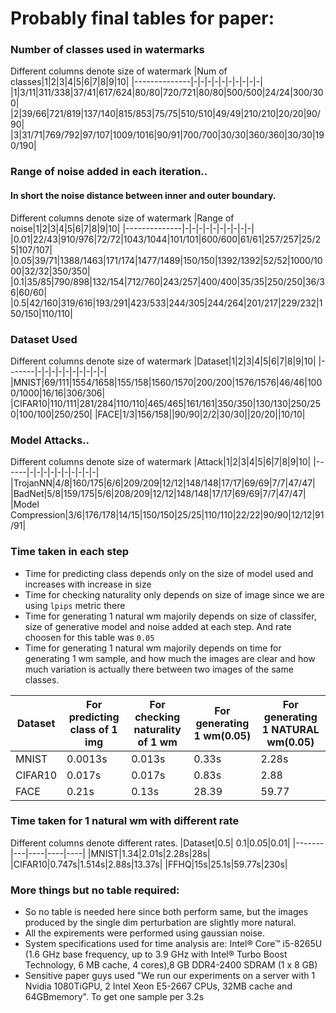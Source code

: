 # Probably final tables for paper:


### Number of classes used in watermarks
Different columns denote size of watermark 
|Num of classes|1|2|3|4|5|6|7|8|9|10|
|--------------|-|-|-|-|-|-|-|-|-|-|
|1|3/11|311/338|37/41|617/624|80/80|720/721|80/80|500/500|24/24|300/300|
|2|39/66|721/819|137/140|815/853|75/75|510/510|49/49|210/210|20/20|90/90|
|3|31/71|769/792|97/107|1009/1016|90/91|700/700|30/30|360/360|30/30|190/190|

### Range of noise added in each iteration..
#### In short the noise distance between inner and outer boundary.
Different columns denote size of watermark
|Range of noise|1|2|3|4|5|6|7|8|9|10|
|--------------|-|-|-|-|-|-|-|-|-|-|
|0.01|22/43|910/976|72/72|1043/1044|101/101|600/600|61/61|257/257|25/25|107/107|
|0.05|39/71|1388/1463|171/174|1477/1489|150/150|1392/1392|52/52|1000/1000|32/32|350/350|
|0.1|35/85|790/898|132/154|712/760|243/257|400/400|35/35|250/250|36/36|60/60|
|0.5|42/160|319/616|193/291|423/533|244/305|244/264|201/217|229/232|150/150|110/110|

### Dataset Used
Different columns denote size of watermark
|Dataset|1|2|3|4|5|6|7|8|9|10|
|-------|-|-|-|-|-|-|-|-|-|-|
|MNIST|69/111|1554/1658|155/158|1560/1570|200/200|1576/1576|46/46|1000/1000|16/16|306/306|
|CIFAR10|110/111|281/284|110/110|465/465|161/161|350/350|130/130|250/250|100/100|250/250|
|FACE|1/3|156/158||90/90|2/2|30/30||20/20||10/10|

### Model Attacks..
Different columns denote size of watermark
|Attack|1|2|3|4|5|6|7|8|9|10|
|------|-|-|-|-|-|-|-|-|-|-|
|TrojanNN|4/8|160/175|6/6|209/209|12/12|148/148|17/17|69/69|7/7|47/47|
|BadNet|5/8|159/175|5/6|208/209|12/12|148/148|17/17|69/69|7/7|47/47|
|Model Compression|3/6|176/178|14/15|150/150|25/25|110/110|22/22|90/90|12/12|91/91|

### Time taken in each step
* Time for predicting class depends only on the size of model used and increases with increase in size
* Time for checking naturality only depends on size of image since we are using `lpips` metric there
* Time for generating 1 natural wm majorily depends on size of classifer, size of generative model and noise added at each step. And rate choosen for this table was `0.05`
* Time for generating 1 natural wm majorily depends on time for generating 1 wm sample, and how much the images are clear and how much variation is actually there between two images of the same classes.

|Dataset| For predicting class of 1 img| For checking naturality of 1 wm|For generating 1 wm(0.05)|For generating 1 NATURAL wm(0.05)|
|-------|------------------------------|--------------------------------|--------------------|---------------------------|
|MNIST|0.0013s|0.013s|0.33s|2.28s|
|CIFAR10|0.017s|0.017s|0.83s|2.88|
|FACE|0.21s|0.13s|28.39|59.77|

### Time taken for 1 natural wm with different rate
Different columns denote different rates.
|Dataset|0.5| 0.1|0.05|0.01|
|-------|---|----|----|----|
|MNIST|1.34|2.01s|2.28s|28s|
|CIFAR10|0.747s|1.514s|2.88s|13.37s|
|FFHQ|15s|25.1s|59.77s|230s|

### More things but no table required:
* So no table is needed here since both perform same, but the images produced by the single dim perturbation are slightly more natural.
* All the expirements were performed using gaussian noise.
* System specifications used for time analysis are:
Intel® Core™ i5-8265U (1.6 GHz base frequency, up to 3.9 GHz with Intel® Turbo Boost Technology, 6 MB cache, 4 cores),8 GB DDR4-2400 SDRAM (1 x 8 GB)
* Sensitive paper guys used "We run our experiments on a server with 1 Nvidia 1080TiGPU, 2 Intel Xeon E5-2667 CPUs, 32MB cache and 64GBmemory". To get one sample per 3.2s
